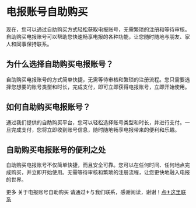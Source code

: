 # 电报账号自助购买

现在，您可以通过自助购买方式轻松获取电报账号，无需繁琐的注册和等待审核。自助购买电报账号可以帮助您快速畅享电报的各种功能，让您随时随地与朋友、家人和同事保持联系。

## 为什么选择自助购买电报账号？

自助购买电报账号的方式简单快捷，无需等待审核和繁琐的注册流程。您只需要选择您想要的账号类型和时长，完成支付，即可立即获得电报账号，立即开始使用。

## 如何自助购买电报账号？

通过我们提供的自助购买平台，您可以轻松选择账号类型和时长，并进行支付。一旦完成支付，您将立即收到账号信息，随时随地畅享电报带来的便利和乐趣。

## 自助购买电报账号的便利之处

自助购买电报账号不仅简单快捷，而且安全可靠。您可以在任何时间、任何地点完成购买，并立即开始使用。无需等待审核和繁琐的注册流程，让您更快地融入电报的世界。

更多 关于电报账号自助购买 请通过✈与我们联系，感谢阅读，谢谢！[点✈这里联系](https://c.k02.cc)